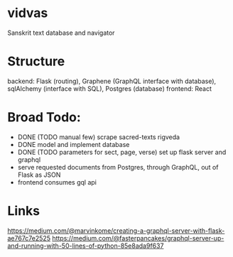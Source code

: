 # vidvas
Sanskrit text database and navigator

# Structure
backend: Flask (routing), Graphene (GraphQL interface with database), sqlAlchemy (interface with SQL), Postgres (database) 
frontend: React

# Broad Todo:
- DONE (TODO manual few) scrape sacred-texts rigveda
- DONE model and implement database
- DONE (TODO parameters for sect, page, verse) set up flask server and graphql
- serve requested documents from Postgres, through GraphQL, out of Flask as JSON
- frontend consumes gql api

# Links
https://medium.com/@marvinkome/creating-a-graphql-server-with-flask-ae767c7e2525
https://medium.com/@fasterpancakes/graphql-server-up-and-running-with-50-lines-of-python-85e8ada9f637